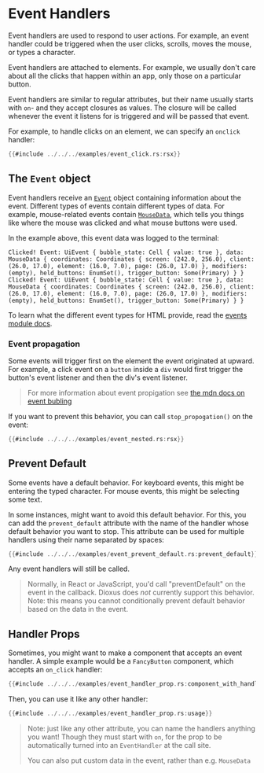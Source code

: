 # Event Handlers

Event handlers are used to respond to user actions. For example, an event handler could be triggered when the user clicks, scrolls, moves the mouse, or types a character.

Event handlers are attached to elements. For example, we usually don't care about all the clicks that happen within an app, only those on a particular button.

Event handlers are similar to regular attributes, but their name usually starts with `on`- and they accept closures as values. The closure will be called whenever the event it listens for is triggered and will be passed that event.

For example, to handle clicks on an element, we can specify an `onclick` handler:

```rust
{{#include ../../../examples/event_click.rs:rsx}}
```

## The `Event` object

Event handlers receive an [`Event`](https://docs.rs/dioxus-core/latest/dioxus_core/struct.Event.html) object containing information about the event. Different types of events contain different types of data. For example, mouse-related events contain [`MouseData`](https://docs.rs/dioxus/latest/dioxus/events/struct.MouseData.html), which tells you things like where the mouse was clicked and what mouse buttons were used.

In the example above, this event data was logged to the terminal:

```
Clicked! Event: UiEvent { bubble_state: Cell { value: true }, data: MouseData { coordinates: Coordinates { screen: (242.0, 256.0), client: (26.0, 17.0), element: (16.0, 7.0), page: (26.0, 17.0) }, modifiers: (empty), held_buttons: EnumSet(), trigger_button: Some(Primary) } }
Clicked! Event: UiEvent { bubble_state: Cell { value: true }, data: MouseData { coordinates: Coordinates { screen: (242.0, 256.0), client: (26.0, 17.0), element: (16.0, 7.0), page: (26.0, 17.0) }, modifiers: (empty), held_buttons: EnumSet(), trigger_button: Some(Primary) } }
```

To learn what the different event types for HTML provide, read the [events module docs](https://docs.rs/dioxus-html/latest/dioxus_html/events/index.html).

### Event propagation

Some events will trigger first on the element the event originated at upward. For example, a click event on a `button` inside a `div` would first trigger the button's event listener and then the div's event listener.

> For more information about event propigation see [the mdn docs on event bubling](https://developer.mozilla.org/en-US/docs/Learn/JavaScript/Building_blocks/Events#event_bubbling)

If you want to prevent this behavior, you can call `stop_propogation()` on the event:

```rust
{{#include ../../../examples/event_nested.rs:rsx}}
```

## Prevent Default

Some events have a default behavior. For keyboard events, this might be entering the typed character. For mouse events, this might be selecting some text.

In some instances, might want to avoid this default behavior. For this, you can add the `prevent_default` attribute with the name of the handler whose default behavior you want to stop. This attribute can be used for multiple handlers using their name separated by spaces:

```rust
{{#include ../../../examples/event_prevent_default.rs:prevent_default}}
```

Any event handlers will still be called.

> Normally, in React or JavaScript, you'd call "preventDefault" on the event in the callback. Dioxus does *not* currently support this behavior. Note: this means you cannot conditionally prevent default behavior based on the data in the event.

## Handler Props

Sometimes, you might want to make a component that accepts an event handler. A simple example would be a `FancyButton` component, which accepts an `on_click` handler:

```rust
{{#include ../../../examples/event_handler_prop.rs:component_with_handler}}
```

Then, you can use it like any other handler:

```rust
{{#include ../../../examples/event_handler_prop.rs:usage}}
```

> Note: just like any other attribute, you can name the handlers anything you want! Though they must start with `on`, for the prop to be automatically turned into an `EventHandler` at the call site.
>
> You can also put custom data in the event, rather than e.g. `MouseData`
